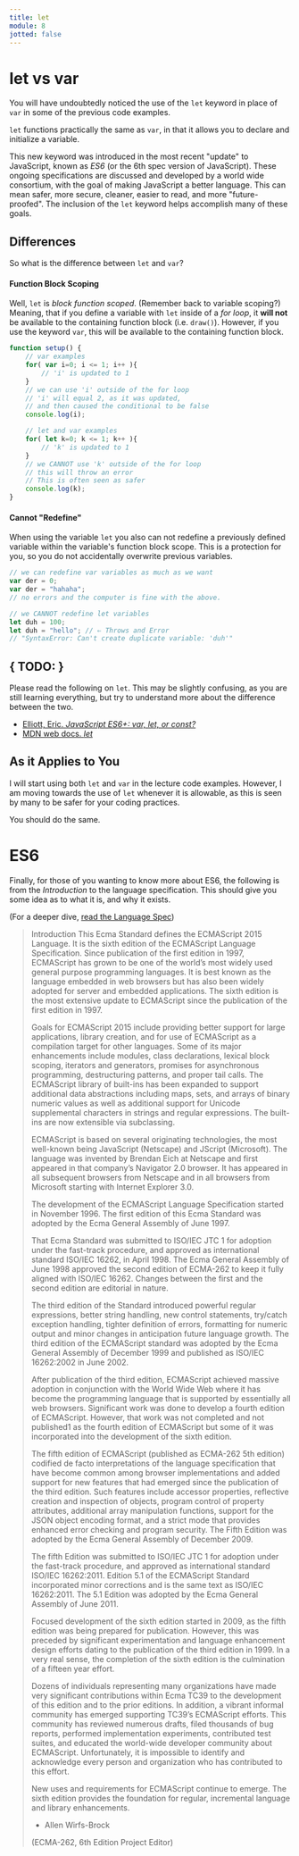 ```yaml
---
title: let
module: 8
jotted: false
---
```


# let vs var

You will have undoubtedly noticed the use of the `let` keyword in place of `var` in some of the previous code examples.

`let` functions practically the same as `var`, in that it allows you to declare and initialize a variable.

This new keyword was introduced in the most recent "update" to JavaScript, known as _ES6_ (or the 6th spec version of JavaScript). These ongoing specifications are discussed and developed by a world wide consortium, with the goal of making JavaScript a better language. This can mean safer, more secure, cleaner, easier to read, and more "future-proofed". The inclusion of the `let` keyword helps accomplish many of these goals.

## Differences

So what is the difference between `let` and `var`?

#### Function Block Scoping

Well, `let` is _block function scoped_. (Remember back to variable scoping?) Meaning, that if you define a variable with `let` inside of a _for loop_, it **will not** be available to the containing function block (i.e. `draw()`). However, if you use the keyword `var`, this will be available to the containing function block.

```js
function setup() {
    // var examples
    for( var i=0; i <= 1; i++ ){
        // 'i' is updated to 1
    }
    // we can use 'i' outside of the for loop
    // 'i' will equal 2, as it was updated,
    // and then caused the conditional to be false
    console.log(i);

    // let and var examples
    for( let k=0; k <= 1; k++ ){
        // 'k' is updated to 1
    }
    // we CANNOT use 'k' outside of the for loop
    // this will throw an error
    // This is often seen as safer
    console.log(k);
}
```

#### Cannot "Redefine"

When using the variable `let` you also can not redefine a previously defined variable within the variable's function block scope. This is a protection for you, so you do not accidentally overwrite previous variables.

```js
// we can redefine var variables as much as we want
var der = 0;
var der = "hahaha";
// no errors and the computer is fine with the above.

// we CANNOT redefine let variables
let duh = 100;
let duh = "hello"; // ⇐ Throws and Error
// "SyntaxError: Can't create duplicate variable: 'duh'"
```

## { TODO: }

Please read the following on `let`. This may be slightly confusing, as you are still learning everything, but try to understand more about the difference between the two.

- [Elliott, Eric. _JavaScript ES6+: var, let, or const?_](https://medium.com/javascript-scene/javascript-es6-var-let-or-const-ba58b8dcde75)
- [MDN web docs. _let_](https://developer.mozilla.org/en-US/docs/Web/JavaScript/Reference/Statements/let)


## As it Applies to You

I will start using both `let` and `var` in the lecture code examples. However, I am moving towards the use of `let` whenever it is allowable, as this is seen by many to be safer for your coding practices.

You should do the same.


# ES6

Finally, for those of you wanting to know more about ES6, the following is from the _Introduction_ to the language specification. This should give you some idea as to what it is, and why it exists.

(For a deeper dive, [read the Language Spec](http://www.ecma-international.org/ecma-262/6.0/ECMA-262.pdf))


> Introduction
This Ecma Standard defines the ECMAScript 2015 Language. It is the sixth edition of the ECMAScript Language Specification. Since publication of the first edition in 1997, ECMAScript has grown to be one of the world’s most widely used general purpose programming languages. It is best known as the language embedded in web browsers but has also been widely adopted for server and embedded applications. The sixth edition is the most extensive update to ECMAScript since the publication of the first edition in 1997.
>
> Goals for ECMAScript 2015 include providing better support for large applications, library creation, and for use of ECMAScript as a compilation target for other languages. Some of its major enhancements include modules, class declarations, lexical block scoping, iterators and generators, promises for asynchronous programming, destructuring patterns, and proper tail calls. The ECMAScript library of built-ins has been expanded to support additional data abstractions including maps, sets, and arrays of binary numeric values as well as additional support for Unicode supplemental characters in strings and regular expressions. The built-ins are now extensible via subclassing.
>
> ECMAScript is based on several originating technologies, the most well-known being JavaScript (Netscape) and JScript (Microsoft). The language was invented by Brendan Eich at Netscape and first appeared in that company’s Navigator 2.0 browser. It has appeared in all subsequent browsers from Netscape and in all browsers from Microsoft starting with Internet Explorer 3.0.
>
> The development of the ECMAScript Language Specification started in November 1996. The first edition of this Ecma Standard was adopted by the Ecma General Assembly of June 1997.
>
> That Ecma Standard was submitted to ISO/IEC JTC 1 for adoption under the fast-track procedure, and approved as international standard ISO/IEC 16262, in April 1998. The Ecma General Assembly of June 1998 approved the second edition of ECMA-262 to keep it fully aligned with ISO/IEC 16262. Changes between the first and the second edition are editorial in nature.
>
> The third edition of the Standard introduced powerful regular expressions, better string handling, new control statements, try/catch exception handling, tighter definition of errors, formatting for numeric output and minor changes in anticipation future language growth. The third edition of the ECMAScript standard was adopted by the Ecma General Assembly of December 1999 and published as ISO/IEC 16262:2002 in June 2002.
>
> After publication of the third edition, ECMAScript achieved massive adoption in conjunction with the World Wide Web where it has become the programming language that is supported by essentially all web browsers. Significant work was done to develop a fourth edition of ECMAScript. However, that work was not completed and not published1 as the fourth edition of ECMAScript but some of it was incorporated into the development of the sixth edition.
>
> The fifth edition of ECMAScript (published as ECMA-262 5th edition) codified de facto interpretations of the language specification that have become common among browser implementations and added support for new features that had emerged since the publication of the third edition. Such features include accessor properties, reflective creation and inspection of objects, program control of property attributes, additional array manipulation functions, support for the JSON object encoding format, and a strict mode that provides enhanced error checking and program security. The Fifth Edition was adopted by the Ecma General Assembly of December 2009.
>
>  The fifth Edition was submitted to ISO/IEC JTC 1 for adoption under the fast-track procedure, and approved as international standard ISO/IEC 16262:2011. Edition 5.1 of the ECMAScript Standard incorporated minor corrections and is the same text as ISO/IEC 16262:2011. The 5.1 Edition was adopted by the Ecma General Assembly of June 2011.
>
> Focused development of the sixth edition started in 2009, as the fifth edition was being prepared for publication. However, this was preceded by significant experimentation and language enhancement design efforts dating to the publication of the third edition in 1999. In a very real sense, the completion of the sixth edition is the culmination of a fifteen year effort.
>
> Dozens of individuals representing many organizations have made very significant contributions within Ecma TC39 to the development of this edition and to the prior editions. In addition, a vibrant informal community has emerged supporting TC39’s ECMAScript efforts. This community has reviewed numerous drafts, filed thousands of bug reports, performed implementation experiments, contributed test suites, and educated the world-wide developer community about ECMAScript. Unfortunately, it is impossible to identify and acknowledge every person and organization who has contributed to this effort.
>
> New uses and requirements for ECMAScript continue to emerge. The sixth edition provides the foundation for regular, incremental language and library enhancements.
>
> - Allen Wirfs-Brock
>
> (ECMA-262, 6th Edition Project Editor)
